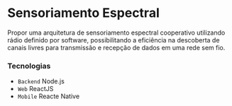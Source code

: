 # Sensoriamento Espectral

Propor uma arquitetura de sensoriamento espectral cooperativo utilizando rádio definido por software, possibilitando a eficiência na descoberta de canais livres para transmissão e recepção de dados em uma rede sem fio.


### Tecnologias
- `Backend`  Node.js
- `Web` ReactJS
- `Mobile` Reacte Native
